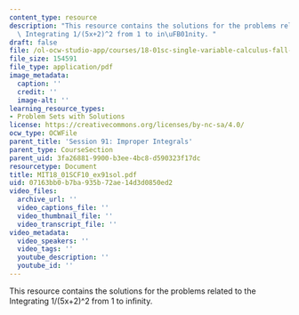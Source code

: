 ```yaml
---
content_type: resource
description: "This resource contains the solutions for the problems related to the\
  \ Integrating 1/(5x+2)^2 from 1 to in\uFB01nity. "
draft: false
file: /ol-ocw-studio-app/courses/18-01sc-single-variable-calculus-fall-2010/07163bb0b7ba935b72ae14d3d0850ed2_MIT18_01SCF10_ex91sol.pdf
file_size: 154591
file_type: application/pdf
image_metadata:
  caption: ''
  credit: ''
  image-alt: ''
learning_resource_types:
- Problem Sets with Solutions
license: https://creativecommons.org/licenses/by-nc-sa/4.0/
ocw_type: OCWFile
parent_title: 'Session 91: Improper Integrals'
parent_type: CourseSection
parent_uid: 3fa26881-9900-b3ee-4bc8-d590323f17dc
resourcetype: Document
title: MIT18_01SCF10_ex91sol.pdf
uid: 07163bb0-b7ba-935b-72ae-14d3d0850ed2
video_files:
  archive_url: ''
  video_captions_file: ''
  video_thumbnail_file: ''
  video_transcript_file: ''
video_metadata:
  video_speakers: ''
  video_tags: ''
  youtube_description: ''
  youtube_id: ''
---
```

This resource contains the solutions for the problems related to the Integrating 1/(5x+2)^2 from 1 to inﬁnity.
